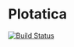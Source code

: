 # Plotatica

[![Build Status](https://github.com/nondairyneutrino/Plotatica.jl/actions/workflows/CI.yml/badge.svg?branch=trunk)](https://github.com/nondairyneutrino/Plotatica.jl/actions/workflows/CI.yml?query=branch%3Atrunk)
